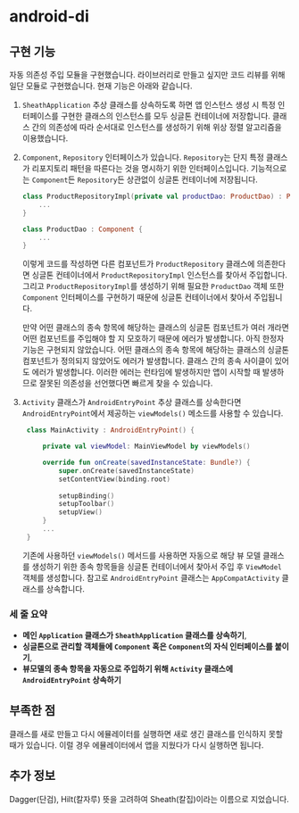 # android-di

## 구현 기능

자동 의존성 주입 모듈을 구현했습니다. 라이브러리로 만들고 싶지만 코드 리뷰를 위해 일단 모듈로 구현했습니다. 현재 기능은 아래와 같습니다.

1. `SheathApplication` 추상 클래스를 상속하도록 하면 앱 인스턴스 생성 시 특정 인터페이스를 구현한 클래스의 인스턴스를 모두 싱글톤 컨테이너에 저장합니다. 클래스
   간의 의존성에 따라 순서대로 인스턴스를 생성하기 위해 위상 정렬 알고리즘을 이용했습니다.
2. `Component`, `Repository` 인터페이스가 있습니다. `Repository`는 단지 특정 클래스가 리포지토리 패턴을 따른다는 것을 명시하기 위한
   인터페이스입니다. 기능적으로는 `Component`든 `Repository`든 상관없이 싱글톤 컨테이너에 저장됩니다.
   ```kotlin
   class ProductRepositoryImpl(private val productDao: ProductDao) : ProductRepository, Repository {
       ...
   }

   class ProductDao : Component {
       ...
   }
   ```
   이렇게 코드를 작성하면 다른 컴포넌트가 `ProductRepository` 클래스에 의존한다면 싱글톤 컨테이너에서 `ProductRepositoryImpl` 인스턴스를 찾아서
   주입합니다.
   그리고 `ProductRepositoryImpl`를 생성하기 위해 필요한 `ProductDao` 객체 또한 `Component` 인터페이스를 구현하기 때문에 싱글톤
   컨테이너에서 찾아서 주입됩니다.

   만약 어떤 클래스의 종속 항목에 해당하는 클래스의 싱글톤 컴포넌트가 여러 개라면 어떤 컴포넌트를 주입해야 할 지 모호하기 때문에 에러가 발생합니다. 아직 한정자 기능은
   구현되지 않았습니다.
   어떤 클래스의 종속 항목에 해당하는 클래스의 싱글톤 컴포넌트가 정의되지 않았어도 에러가 발생합니다.
   클래스 간의 종속 사이클이 있어도 에러가 발생합니다.
   이러한 에러는 런타임에 발생하지만 앱이 시작할 때 발생하므로 잘못된 의존성을 선언했다면 빠르게 찾을 수 있습니다.


4. `Activity` 클래스가 `AndroidEntryPoint` 추상 클래스를 상속한다면 `AndroidEntryPoint`에서 제공하는 `viewModels()` 메소드를
   사용할 수 있습니다.
   ```kotlin
    class MainActivity : AndroidEntryPoint() {

        private val viewModel: MainViewModel by viewModels()

        override fun onCreate(savedInstanceState: Bundle?) {
            super.onCreate(savedInstanceState)
            setContentView(binding.root)
    
            setupBinding()
            setupToolbar()
            setupView()
        }
        ...
    }
   ```
   기존에 사용하던 `viewModels()` 메서드를 사용하면 자동으로 해당 뷰 모델 클래스를 생성하기 위한 종속 항목들을 싱글톤 컨테이너에서 찾아서 주입
   후 `ViewModel` 객체를 생성합니다.
   참고로 `AndroidEntryPoint` 클래스는 `AppCompatActivity` 클래스를 상속합니다.

### 세 줄 요약

* **메인 `Application` 클래스가 `SheathApplication` 클래스를 상속하기**,
* **싱글톤으로 관리할 객체들에 `Component` 혹은 `Component`의 자식 인터페이스를 붙이기**,
* **뷰모델의 종속 항목을 자동으로 주입하기 위해 `Activity` 클래스에 `AndroidEntryPoint` 상속하기**

## 부족한 점

클래스를 새로 만들고 다시 에뮬레이터를 실행하면 새로 생긴 클래스를 인식하지 못할 때가 있습니다. 이럴 경우 에뮬레이터에서 앱을 지웠다가 다시 실행하면 됩니다.

## 추가 정보

Dagger(단검), Hilt(칼자루) 뜻을 고려하여 Sheath(칼집)이라는 이름으로 지었습니다.
